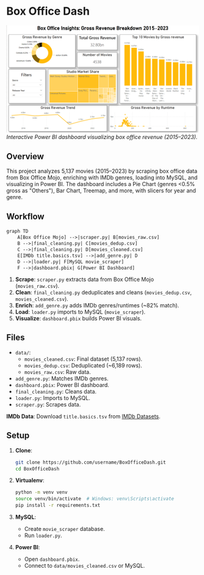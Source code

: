 # Box Office Dash

![Dashboard Screenshot](dashboard_screenshot.png)  
*Interactive Power BI dashboard visualizing box office revenue (2015–2023).*

## Overview

This project analyzes 5,137 movies (2015–2023) by scraping box office data from Box Office Mojo, enriching with IMDb genres, loading into MySQL, and visualizing in Power BI. The dashboard includes a Pie Chart (genres <0.5% gross as "Others"), Bar Chart, Treemap, and more, with slicers for year and genre.

## Workflow

```mermaid
graph TD
    A[Box Office Mojo] -->|scraper.py| B[movies_raw.csv]
    B -->|final_cleaning.py| C[movies_dedup.csv]
    C -->|final_cleaning.py| D[movies_cleaned.csv]
    E[IMDb title.basics.tsv] -->|add_genre.py| D
    D -->|loader.py| F[MySQL movie_scraper]
    F -->|dashboard.pbix| G[Power BI Dashboard]
```

1. **Scrape**: `scraper.py` extracts data from Box Office Mojo (`movies_raw.csv`).
2. **Clean**: `final_cleaning.py` deduplicates and cleans (`movies_dedup.csv`, `movies_cleaned.csv`).
3. **Enrich**: `add_genre.py` adds IMDb genres/runtimes (~82% match).
4. **Load**: `loader.py` imports to MySQL (`movie_scraper`).
5. **Visualize**: `dashboard.pbix` builds Power BI visuals.

## Files

- `data/`:
  - `movies_cleaned.csv`: Final dataset (5,137 rows).
  - `movies_dedup.csv`: Deduplicated (~6,189 rows).
  - `movies_raw.csv`: Raw data.
- `add_genre.py`: Matches IMDb genres.
- `dashboard.pbix`: Power BI dashboard.
- `final_cleaning.py`: Cleans data.
- `loader.py`: Imports to MySQL.
- `scraper.py`: Scrapes data.

**IMDb Data**: Download `title.basics.tsv` from [IMDb Datasets](https://datasets.imdbws.com/).

## Setup

1. **Clone**:
   ```bash
   git clone https://github.com/username/BoxOfficeDash.git
   cd BoxOfficeDash
   ```

2. **Virtualenv**:
   ```bash
   python -m venv venv
   source venv/bin/activate  # Windows: venv\Scripts\activate
   pip install -r requirements.txt
   ```

3. **MySQL**:
   - Create `movie_scraper` database.
   - Run `loader.py`.

4. **Power BI**:
   - Open `dashboard.pbix`.
   - Connect to `data/movies_cleaned.csv` or MySQL.
